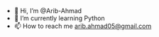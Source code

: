 - 👋 Hi, I’m @Arib-Ahmad 
- 🌱 I’m currently learning Python
- 📫 How to reach me arib.ahmad05@gmail.com

